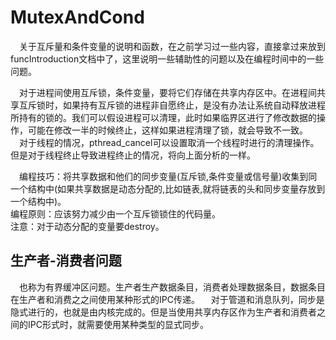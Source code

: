 # MutexAndCond
&emsp;关于互斥量和条件变量的说明和函数，在之前学习过一些内容，直接拿过来放到funcIntroduction文档中了，这里说明一些辅助性的问题以及在编程时间中的一些问题。

&emsp;对于进程间使用互斥锁，条件变量，要将它们存储在共享内存区中。在进程间共享互斥锁时，如果持有互斥锁的进程非自愿终止，是没有办法让系统自动释放进程所持有的锁的。我们可以假设进程可以清理，此时如果临界区进行了修改数据的操作，可能在修改一半的时候终止，这样如果进程清理了锁，就会导致不一致。  
&emsp;对于线程的情况，pthread_cancel可以设置取消一个线程时进行的清理操作。但是对于线程终止导致进程终止的情况，将向上面分析的一样。


&emsp;编程技巧：将共享数据和他们的同步变量(互斥锁,条件变量或信号量)收集到同一个结构中(如果共享数据是动态分配的,比如链表,就将链表的头和同步变量存放到一个结构中)。  
    编程原则：应该努力减少由一个互斥锁锁住的代码量。  
    注意：对于动态分配的变量要destroy。

## 生产者-消费者问题
&emsp;也称为有界缓冲区问题。生产者生产数据条目，消费者处理数据条目，数据条目在生产者和消费之之间使用某种形式的IPC传递。
&emsp;对于管道和消息队列，同步是隐式进行的，也就是由内核完成的。但是当使用共享内存区作为生产者和消费者之间的IPC形式时，就需要使用某种类型的显式同步。

